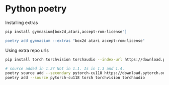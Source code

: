 # Python poetry

Installing extras

```bash
pip install gymnasium[box2d,atari,accept-rom-license"]

poetry add gymnasium --extras "box2d atari accept-rom-license"
```

Using extra repo urls

```bash
pip install torch torchvision torchaudio --index-url https://download.pytorch.org/whl/cu118

# source added in 1.2? Not in 1.1. Is in 1.3 and 1.4.
poetry source add --secondary pytorch-cu118 https://download.pytorch.org/whl/cu118
poetry add --source pytorch-cu118 torch torchvision torchaudio
```
